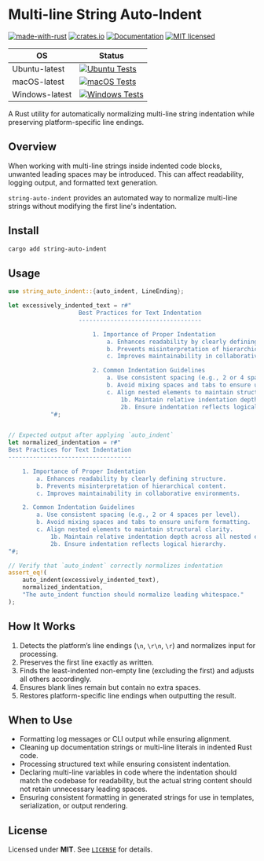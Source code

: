 # Multi-line String Auto-Indent

[![made-with-rust][rust-logo]][rust-src-page]
[![crates.io][crates-badge]][crates-page]
[![Documentation][docs-badge]][docs-page]
[![MIT licensed][license-badge]][license-page]


| OS            | Status                                                                               |
|---------------|--------------------------------------------------------------------------------------|
| Ubuntu-latest | [![Ubuntu Tests][ubuntu-latest-badge]][ubuntu-latest-workflow]                       |
| macOS-latest  | [![macOS Tests][macos-latest-badge]][macos-latest-workflow]                          |
| Windows-latest| [![Windows Tests][windows-latest-badge]][windows-latest-workflow]                    |


A Rust utility for automatically normalizing multi-line string indentation while preserving platform-specific line endings.

## Overview

When working with multi-line strings inside indented code blocks, unwanted leading spaces may be introduced. This can affect readability, logging output, and formatted text generation.

`string-auto-indent` provides an automated way to normalize multi-line strings without modifying the first line's indentation.

## Install

```sh
cargo add string-auto-indent
```

## Usage

```rust
use string_auto_indent::{auto_indent, LineEnding};

let excessively_indented_text = r#"
                    Best Practices for Text Indentation
                    -----------------------------------

                        1. Importance of Proper Indentation
                            a. Enhances readability by clearly defining structure.
                            b. Prevents misinterpretation of hierarchical content.
                            c. Improves maintainability in collaborative environments.

                        2. Common Indentation Guidelines
                            a. Use consistent spacing (e.g., 2 or 4 spaces per level).
                            b. Avoid mixing spaces and tabs to ensure uniform formatting.
                            c. Align nested elements to maintain structural clarity.
                                1b. Maintain relative indentation depth across all nested elements.
                                2b. Ensure indentation reflects logical hierarchy.
            "#;


// Expected output after applying `auto_indent`
let normalized_indentation = r#"
Best Practices for Text Indentation
-----------------------------------

    1. Importance of Proper Indentation
        a. Enhances readability by clearly defining structure.
        b. Prevents misinterpretation of hierarchical content.
        c. Improves maintainability in collaborative environments.

    2. Common Indentation Guidelines
        a. Use consistent spacing (e.g., 2 or 4 spaces per level).
        b. Avoid mixing spaces and tabs to ensure uniform formatting.
        c. Align nested elements to maintain structural clarity.
            1b. Maintain relative indentation depth across all nested elements.
            2b. Ensure indentation reflects logical hierarchy.
"#;

// Verify that `auto_indent` correctly normalizes indentation
assert_eq!(
    auto_indent(excessively_indented_text),
    normalized_indentation,
    "The auto_indent function should normalize leading whitespace."
);
```

## How It Works

1. Detects the platform’s line endings (`\n`, `\r\n`, `\r`) and normalizes input for processing.
2. Preserves the first line exactly as written.
3. Finds the least-indented non-empty line (excluding the first) and adjusts all others accordingly.
4. Ensures blank lines remain but contain no extra spaces.
5. Restores platform-specific line endings when outputting the result.

## When to Use

- Formatting log messages or CLI output while ensuring alignment.
- Cleaning up documentation strings or multi-line literals in indented Rust code.
- Processing structured text while ensuring consistent indentation.
- Declaring multi-line variables in code where the indentation should match the codebase for readability, but the actual string content should not retain unnecessary leading spaces.
- Ensuring consistent formatting in generated strings for use in templates, serialization, or output rendering.

## License
Licensed under **MIT**. See [`LICENSE`][license-page] for details.

[rust-src-page]: https://www.rust-lang.org/
[rust-logo]: https://img.shields.io/badge/Made%20with-Rust-black?&logo=Rust

[crates-page]: https://crates.io/crates/string-auto-indent
[crates-badge]: https://img.shields.io/crates/v/string-auto-indent.svg

[docs-page]: https://docs.rs/string-auto-indent
[docs-badge]: https://docs.rs/string-auto-indent/badge.svg

[license-page]: https://github.com/jzombie/rust-string-auto-indent/blob/main/LICENSE
[license-badge]: https://img.shields.io/badge/license-MIT-blue.svg

[ubuntu-latest-badge]: https://github.com/jzombie/rust-string-auto-indent/actions/workflows/rust-tests.yml/badge.svg?branch=main&job=Run%20Rust%20Tests%20(OS%20=%20ubuntu-latest)
[ubuntu-latest-workflow]: https://github.com/jzombie/rust-string-auto-indent/actions/workflows/rust-tests.yml?query=branch%3Amain

[macos-latest-badge]: https://github.com/jzombie/rust-string-auto-indent/actions/workflows/rust-tests.yml/badge.svg?branch=main&job=Run%20Rust%20Tests%20(OS%20=%20macos-latest)
[macos-latest-workflow]: https://github.com/jzombie/rust-string-auto-indent/actions/workflows/rust-tests.yml?query=branch%3Amain

[windows-latest-badge]: https://github.com/jzombie/rust-string-auto-indent/actions/workflows/rust-tests.yml/badge.svg?branch=main&job=Run%20Rust%20Tests%20(OS%20=%20windows-latest)
[windows-latest-workflow]: https://github.com/jzombie/rust-string-auto-indent/actions/workflows/rust-tests.yml?query=branch%3Amain
